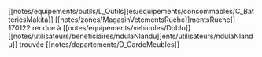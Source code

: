[[notes/equipements/outils/L_Outils]]es/equipements/consommables/C_BatteriesMakita]] [[notes/zones/MagasinVetementsRuche]]mentsRuche]] 170122 rendue à [[notes/equipements/vehicules/Doblo]] [[notes/utilisateurs/beneficiaires/ndulaNlandu]]ents/utilisateurs/ndulaNlandu]]
trouvée [[notes/departements/D_GardeMeubles]] 